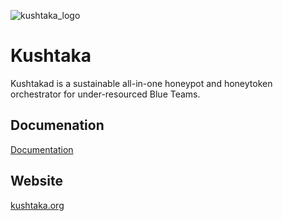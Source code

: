 ![kushtaka_logo](https://raw.githubusercontent.com/kushtaka/kushtakad/master/static/admin/assets/images/logo.svg) 

# Kushtaka 

Kushtakad is a sustainable all-in-one honeypot and honeytoken orchestrator for under-resourced Blue Teams.

## Documenation

[Documentation](https://kushtaka.gitbook.io)

## Website

[kushtaka.org](https://www.kushtaka.org)



